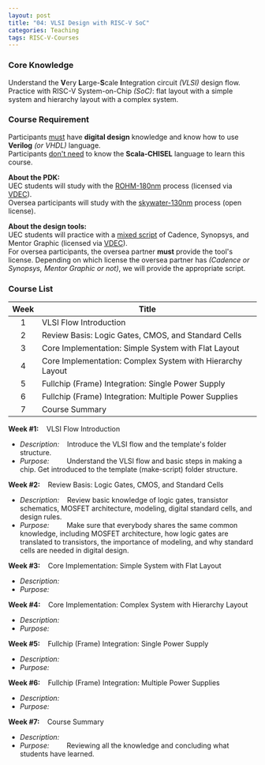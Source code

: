 ```yaml
---
layout: post
title: "04: VLSI Design with RISC-V SoC"
categories: Teaching
tags: RISC-V-Courses
---
```


### Core Knowledge

Understand the **V**ery **L**arge-**S**cale **I**ntegration circuit *(VLSI)* design flow.
<br>
Practice with RISC-V System-on-Chip *(SoC)*: flat layout with a simple system and hierarchy layout with a complex system.

### Course Requirement

Participants <ins>must</ins> have **digital design** knowledge and know how to use **Verilog** *(or VHDL)* language.
<br>
Participants <ins>don't need</ins> to know the **Scala-CHISEL** language to learn this course.

**About the PDK:**
<br>
UEC students will study with the <ins>ROHM-180nm</ins> process (licensed via <a href="http://www.vdec.u-tokyo.ac.jp/">VDEC</a>).
<br>
Oversea participants will study with the <ins><a href="https://github.com/google/skywater-pdk">skywater-130nm</a></ins> process (open license).

**About the design tools:**
<br>
UEC students will practice with a <ins>mixed script</ins> of Cadence, Synopsys, and Mentor Graphic (licensed via <a href="http://www.vdec.u-tokyo.ac.jp/">VDEC</a>).
<br>
For oversea participants, the oversea partner **must** provide the tool's license. Depending on which license the oversea partner has *(Cadence or Synopsys, Mentor Graphic or not)*, we will provide the appropriate script.

### Course List

| Week | Title |
|:---:|---|
| 1 | VLSI Flow Introduction |
| 2 | Review Basis: Logic Gates, CMOS, and Standard Cells |
| 3 | Core Implementation: Simple System with Flat Layout |
| 4 | Core Implementation: Complex System with Hierarchy Layout |
| 5 | Fullchip (Frame) Integration: Single Power Supply |
| 6 | Fullchip (Frame) Integration: Multiple Power Supplies |
| 7 | Course Summary |

**Week #1:**&nbsp;&nbsp;&nbsp;&nbsp;VLSI Flow Introduction
<br>
- *Description:*&nbsp;&nbsp;&nbsp;&nbsp;Introduce the VLSI flow and the template's folder structure.
- *Purpose:*&nbsp;&nbsp;&nbsp;&nbsp;&nbsp;&nbsp;&nbsp;&nbsp;&nbsp;Understand the VLSI flow and basic steps in making a chip. Get introduced to the template (make-script) folder structure.

**Week #2:**&nbsp;&nbsp;&nbsp;&nbsp;Review Basis: Logic Gates, CMOS, and Standard Cells
<br>
- *Description:*&nbsp;&nbsp;&nbsp;&nbsp;Review basic knowledge of logic gates, transistor schematics, MOSFET architecture, modeling, digital standard cells, and design rules.
- *Purpose:*&nbsp;&nbsp;&nbsp;&nbsp;&nbsp;&nbsp;&nbsp;&nbsp;&nbsp;Make sure that everybody shares the same common knowledge, including MOSFET architecture, how logic gates are translated to transistors, the importance of modeling, and why standard cells are needed in digital design.

**Week #3:**&nbsp;&nbsp;&nbsp;&nbsp;Core Implementation: Simple System with Flat Layout
<br>
- *Description:*&nbsp;&nbsp;&nbsp;&nbsp;
- *Purpose:*&nbsp;&nbsp;&nbsp;&nbsp;&nbsp;&nbsp;&nbsp;&nbsp;&nbsp;

**Week #4:**&nbsp;&nbsp;&nbsp;&nbsp;Core Implementation: Complex System with Hierarchy Layout
<br>
- *Description:*&nbsp;&nbsp;&nbsp;&nbsp;
- *Purpose:*&nbsp;&nbsp;&nbsp;&nbsp;&nbsp;&nbsp;&nbsp;&nbsp;&nbsp;

**Week #5:**&nbsp;&nbsp;&nbsp;&nbsp;Fullchip (Frame) Integration: Single Power Supply
<br>
- *Description:*&nbsp;&nbsp;&nbsp;&nbsp;
- *Purpose:*&nbsp;&nbsp;&nbsp;&nbsp;&nbsp;&nbsp;&nbsp;&nbsp;&nbsp;

**Week #6:**&nbsp;&nbsp;&nbsp;&nbsp;Fullchip (Frame) Integration: Multiple Power Supplies
<br>
- *Description:*&nbsp;&nbsp;&nbsp;&nbsp;
- *Purpose:*&nbsp;&nbsp;&nbsp;&nbsp;&nbsp;&nbsp;&nbsp;&nbsp;&nbsp;

**Week #7:**&nbsp;&nbsp;&nbsp;&nbsp;Course Summary
<br>
- *Description:*&nbsp;&nbsp;&nbsp;&nbsp;
- *Purpose:*&nbsp;&nbsp;&nbsp;&nbsp;&nbsp;&nbsp;&nbsp;&nbsp;&nbsp;Reviewing all the knowledge and concluding what students have learned.

